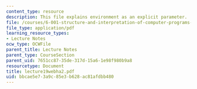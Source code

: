 ```yaml
---
content_type: resource
description: This file explains environment as an explicit parameter.
file: /courses/6-001-structure-and-interpretation-of-computer-programs-spring-2005/bbcae5e73a9c85e3b628ac81afdbb480_lecture19webha2.pdf
file_type: application/pdf
learning_resource_types:
- Lecture Notes
ocw_type: OCWFile
parent_title: Lecture Notes
parent_type: CourseSection
parent_uid: 7651cc87-35de-317d-15a6-1e98f980b9a8
resourcetype: Document
title: lecture19webha2.pdf
uid: bbcae5e7-3a9c-85e3-b628-ac81afdbb480
---
```

